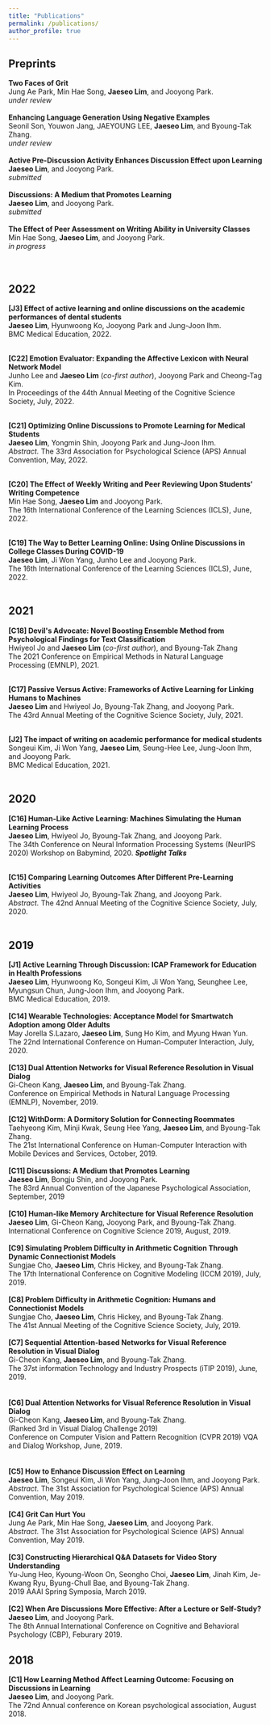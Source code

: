 ```yaml
---
title: "Publications"
permalink: /publications/
author_profile: true
---
```


## Preprints
<b>Two Faces of Grit</b> <br>
Jung Ae Park, Min Hae Song, **Jaeseo Lim**, and Jooyong Park. <br>
*under review*<br>
<br>
<b>Enhancing Language Generation Using Negative Examples</b> <br>
Seonil Son, Youwon Jang, JAEYOUNG LEE, **Jaeseo Lim**, and Byoung-Tak Zhang. <br>
*under review*<br>
<br>
<b>Active Pre-Discussion Activity Enhances Discussion Effect upon Learning</b> <br>
**Jaeseo Lim**, and Jooyong Park. <br>
*submitted* <br>
<br>
<b>Discussions: A Medium that Promotes Learning</b> <br>
**Jaeseo Lim**, and Jooyong Park. <br>
*submitted* <br>
<br>
<b>The Effect of Peer Assessment on Writing Ability in University Classes</b> <br>
Min Hae Song, **Jaeseo Lim**, and Jooyong Park. <br>
*in progress*<br>
<br>
<br>
## 2022
<b>[J3] Effect of active learning and online discussions on the academic performances of dental students</b> <br>
**Jaeseo Lim**, Hyunwoong Ko, Jooyong Park and Jung-Joon Ihm. <br>
BMC Medical Education, 2022. <br>
<br>

<b>[C22] Emotion Evaluator: Expanding the Affective Lexicon with Neural Network Model</b> <br>
Junho Lee and **Jaeseo Lim** (*co-first author*), Jooyong Park and Cheong-Tag Kim. <br>
In Proceedings of the 44th Annual Meeting of the Cognitive Science Society, July, 2022. <br>
<br>

<b>[C21] Optimizing Online Discussions to Promote Learning for Medical Students</b> <br>
**Jaeseo Lim**, Yongmin Shin, Jooyong Park and Jung-Joon Ihm. <br>
*Abstract.* The 33rd Association for Psychological Science (APS) Annual Convention, May, 2022. <br>
<br>

<b>[C20] The Effect of Weekly Writing and Peer Reviewing Upon Students’ Writing Competence </b> <br>
Min Hae Song, **Jaeseo Lim** and Jooyong Park. <br>
The 16th International Conference of the Learning Sciences (ICLS), June, 2022. <br>
<br>

<b>[C19] The Way to Better Learning Online: Using Online Discussions in College Classes During COVID-19 </b> <br>
**Jaeseo Lim**, Ji Won Yang, Junho Lee and Jooyong Park. <br>
The 16th International Conference of the Learning Sciences (ICLS), June, 2022. <br>
<br>

## 2021
<b>[C18] Devil's Advocate: Novel Boosting Ensemble Method from Psychological Findings for Text Classification</b> <br>
Hwiyeol Jo and **Jaeseo Lim** (*co-first author*), and Byoung-Tak Zhang <br>
The 2021 Conference on Empirical Methods in Natural Language Processing (EMNLP), 2021. <br>
<br>

<b>[C17] Passive Versus Active: Frameworks of Active Learning for Linking Humans to Machines</b> <br>
**Jaeseo Lim** and Hwiyeol Jo, Byoung-Tak Zhang, and Jooyong Park. <br>
The 43rd Annual Meeting of the Cognitive Science Society, July, 2021. <br>
<br>

<b>[J2] The impact of writing on academic performance for medical students</b> <br>
Songeui Kim, Ji Won Yang, **Jaeseo Lim**, Seung-Hee Lee, Jung-Joon Ihm, and Jooyong Park. <br>
BMC Medical Education, 2021. <br>
<br>

## 2020
<b>[C16] Human-Like Active Learning: Machines Simulating the Human Learning Process</b> <br>
**Jaeseo Lim**, Hwiyeol Jo, Byoung-Tak Zhang, and Jooyong Park. <br>
The 34th Conference on Neural Information Processing Systems (NeurIPS 2020) Workshop on Babymind, 2020. ***Spotlight Talks*** <br>
<br>

<b>[C15] Comparing Learning Outcomes After Different Pre-Learning Activities</b> <br>
**Jaeseo Lim**, Hwiyeol Jo, Byoung-Tak Zhang, and Jooyong Park. <br>
*Abstract.* The 42nd Annual Meeting of the Cognitive Science Society, July, 2020. <br>
<br>

## 2019
<b>[J1] Active Learning Through Discussion: ICAP Framework for Education in Health Professions</b> <br>
**Jaeseo Lim**, Hyunwoong Ko, Songeui Kim, Ji Won Yang, Seunghee Lee, Myungsun Chun, Jung-Joon Ihm, and Jooyong Park. <br>
BMC Medical Education, 2019. <br>
<br>
<b>[C14] Wearable Technologies: Acceptance Model for Smartwatch Adoption among Older Adults</b> <br>
May Jorella S.Lazaro, **Jaeseo Lim**, Sung Ho Kim, and Myung Hwan Yun. <br>
The 22nd International Conference on Human-Computer Interaction, July, 2020. <br>
<br>
<b>[C13] Dual Attention Networks for Visual Reference Resolution in Visual Dialog</b> <br>
Gi-Cheon Kang, **Jaeseo Lim**, and Byoung-Tak Zhang.<br>
Conference on Empirical Methods in Natural Language Processing (EMNLP), November, 2019.<br> 
<br>
<b>[C12] WithDorm: A Dormitory Solution for Connecting Roommates</b> <br>
Taehyeong Kim, Minji Kwak, Seung Hee Yang, **Jaeseo Lim**, and Byoung-Tak Zhang.<br>
The 21st International Conference on Human-Computer Interaction with Mobile Devices and Services, October, 2019. <br>
<br>
<b>[C11] Discussions: A Medium that Promotes Learning</b> <br>
**Jaeseo Lim**, Bongju Shin, and Jooyong Park. <br>
The 83rd Annual Convention of the Japanese Psychological Association, September, 2019<br>
<br>
<b>[C10] Human-like Memory Architecture for Visual Reference Resolution</b> <br>
**Jaeseo Lim**, Gi-Cheon Kang, Jooyong Park, and Byoung-Tak Zhang.<br>
International Conference on Cognitive Science 2019, August, 2019.<br>
<br>
<b>[C9] Simulating Problem Difficulty in Arithmetic Cognition Through Dynamic Connectionist Models</b> <br> 
Sungjae Cho, **Jaeseo Lim**, Chris Hickey, and Byoung-Tak Zhang.<br>
The 17th International Conference on Cognitive Modeling (ICCM 2019), July, 2019. <br>
<br>
<b>[C8] Problem Difficulty in Arithmetic Cognition: Humans and Connectionist Models</b> <br>
Sungjae Cho, **Jaeseo Lim**, Chris Hickey, and Byoung-Tak Zhang.<br>
The 41st Annual Meeting of the Cognitive Science Society, July, 2019. <br>
<br>
<b>[C7] Sequential Attention-based Networks for Visual Reference Resolution in Visual Dialog</b> <br>
Gi-Cheon Kang, **Jaeseo Lim**, and Byoung-Tak Zhang.<br>
The 37st information Technology and Industry Prospects (iTIP 2019), June, 2019. <br>  
<br>
<b>[C6] Dual Attention Networks for Visual Reference Resolution in Visual Dialog</b> <br>
Gi-Cheon Kang, **Jaeseo Lim**, and Byoung-Tak Zhang.<br>
(Ranked 3rd in Visual Dialog Challenge 2019) <br>
Conference on Computer Vision and Pattern Recognition (CVPR 2019) VQA and Dialog Workshop, June, 2019. <br>  
<br>
<b>[C5] How to Enhance Discussion Effect on Learning</b> <br>
**Jaeseo Lim**, Songeui Kim, Ji Won Yang, Jung-Joon Ihm, and Jooyong Park. <br>
*Abstract.* The 31st Association for Psychological Science (APS) Annual Convention, May 2019. <br>
<br>
<b>[C4] Grit Can Hurt You</b> <br>
Jung Ae Park, Min Hae Song, **Jaeseo Lim**, and Jooyong Park. <br>
*Abstract.* The 31st Association for Psychological Science (APS) Annual Convention, May 2019.<br>
<br>
<b>[C3] Constructing Hierarchical Q&A Datasets for Video Story Understanding</b> <br>
Yu-Jung Heo, Kyoung-Woon On, Seongho Choi, **Jaeseo Lim**, Jinah Kim, Je-Kwang Ryu, Byung-Chull Bae, and Byoung-Tak Zhang.<br>
2019 AAAI Spring Symposia, March 2019. <br> 
<br>
<b>[C2] When Are Discussions More Effective: After a Lecture or Self-Study?</b> <br>
**Jaeseo Lim**, and Jooyong Park. <br>
The 8th Annual International Conference on Cognitive and Behavioral Psychology (CBP), Feburary 2019.


## 2018
<b>[C1] How Learning Method Affect Learning Outcome: Focusing on Discussions in Learning</b> <br>
**Jaeseo Lim**, and Jooyong Park. <br>
The 72nd Annual conference on Korean psychological association, August 2018.

